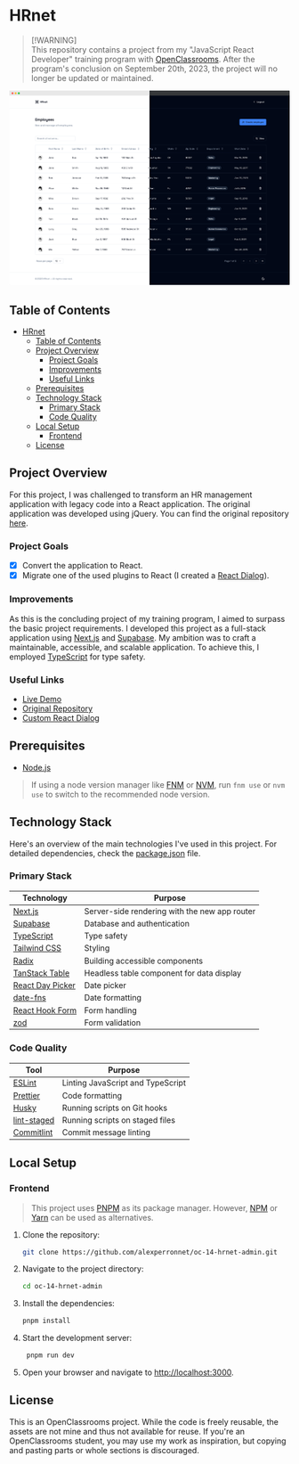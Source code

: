 # HRnet

> [!WARNING]\
> This repository contains a project from my "JavaScript React Developer" training program with [OpenClassrooms](https://openclassrooms.com/fr/). After the program's conclusion on September 20th, 2023, the project will no longer be updated or maintained.

![Preview](./.github/assets/preview.png)

## Table of Contents

- [HRnet](#hrnet)
  - [Table of Contents](#table-of-contents)
  - [Project Overview](#project-overview)
    - [Project Goals](#project-goals)
    - [Improvements](#improvements)
    - [Useful Links](#useful-links)
  - [Prerequisites](#prerequisites)
  - [Technology Stack](#technology-stack)
    - [Primary Stack](#primary-stack)
    - [Code Quality](#code-quality)
  - [Local Setup](#local-setup)
    - [Frontend](#frontend)
  - [License](#license)

## Project Overview

For this project, I was challenged to transform an HR management application with legacy code into a React application. The original application was developed using jQuery. You can find the original repository [here](https://github.com/OpenClassrooms-Student-Center/P12_Front-end).

### Project Goals

- [x] Convert the application to React.
- [x] Migrate one of the used plugins to React (I created a [React Dialog](https://github.com/alexperronnet/oc-14-react-dialog)).

### Improvements

As this is the concluding project of my training program, I aimed to surpass the basic project requirements. I developed this project as a full-stack application using [Next.js](https://nextjs.org/) and [Supabase](https://supabase.io/). My ambition was to craft a maintainable, accessible, and scalable application. To achieve this, I employed [TypeScript](https://www.typescriptlang.org/) for type safety.

### Useful Links

- [Live Demo](https://oc-14-hrnet-admin.vercel.app/)
- [Original Repository](https://github.com/OpenClassrooms-Student-Center/P12_Front-end)
- [Custom React Dialog](https://github.com/alexperronnet/oc-14-react-dialog)

## Prerequisites

- [Node.js](https://nodejs.org/en/)

> If using a node version manager like [FNM](https://github.com/Schniz/fnm) or [NVM](https://github.com/nvm-sh/nvm), run `fnm use` or `nvm use` to switch to the recommended node version.

## Technology Stack

Here's an overview of the main technologies I've used in this project. For detailed dependencies, check the [package.json](./package.json) file.

### Primary Stack

| Technology                                           | Purpose                                       |
| ---------------------------------------------------- | --------------------------------------------- |
| [Next.js](https://nextjs.org/)                       | Server-side rendering with the new app router |
| [Supabase](https://supabase.io/)                     | Database and authentication                   |
| [TypeScript](https://www.typescriptlang.org/)        | Type safety                                   |
| [Tailwind CSS](https://tailwindcss.com/)             | Styling                                       |
| [Radix](https://www.radix-ui.com/primitives)         | Building accessible components                |
| [TanStack Table](https://tanstack.com/table/v8)      | Headless table component for data display     |
| [React Day Picker](https://react-day-picker.js.org/) | Date picker                                   |
| [date-fns](https://date-fns.org/)                    | Date formatting                               |
| [React Hook Form](https://react-hook-form.com/)      | Form handling                                 |
| [zod](https://zod.dev/)                              | Form validation                               |

### Code Quality

| Tool                                                 | Purpose                           |
| ---------------------------------------------------- | --------------------------------- |
| [ESLint](https://eslint.org/)                        | Linting JavaScript and TypeScript |
| [Prettier](https://prettier.io/)                     | Code formatting                   |
| [Husky](https://typicode.github.io/husky/#/)         | Running scripts on Git hooks      |
| [lint-staged](https://github.com/okonet/lint-staged) | Running scripts on staged files   |
| [Commitlint](https://commitlint.js.org/#/)           | Commit message linting            |

## Local Setup

### Frontend

> This project uses [PNPM](https://pnpm.io/) as its package manager. However, [NPM](https://www.npmjs.com/) or [Yarn](https://yarnpkg.com/) can be used as alternatives.

1. Clone the repository:

   ```bash
   git clone https://github.com/alexperronnet/oc-14-hrnet-admin.git
   ```

2. Navigate to the project directory:

   ```bash
   cd oc-14-hrnet-admin
   ```

3. Install the dependencies:

   ```bash
   pnpm install
   ```

4. Start the development server:

   ```bash
    pnpm run dev
   ```

5. Open your browser and navigate to [http://localhost:3000](http://localhost:3000).

## License

This is an OpenClassrooms project. While the code is freely reusable, the assets are not mine and thus not available for reuse. If you're an OpenClassrooms student, you may use my work as inspiration, but copying and pasting parts or whole sections is discouraged.
